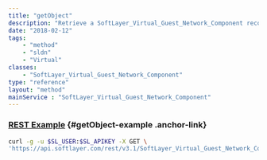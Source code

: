 ```yaml
---
title: "getObject"
description: "Retrieve a SoftLayer_Virtual_Guest_Network_Component record."
date: "2018-02-12"
tags:
    - "method"
    - "sldn"
    - "Virtual"
classes:
    - "SoftLayer_Virtual_Guest_Network_Component"
type: "reference"
layout: "method"
mainService : "SoftLayer_Virtual_Guest_Network_Component"
---
```


### [REST Example](#getObject-example) <a href="/article/rest/"><i class="fas fa-question"></i></a> {#getObject-example .anchor-link} 
```bash
curl -g -u $SL_USER:$SL_APIKEY -X GET \
'https://api.softlayer.com/rest/v3.1/SoftLayer_Virtual_Guest_Network_Component/{SoftLayer_Virtual_Guest_Network_ComponentID}/getObject'
```
